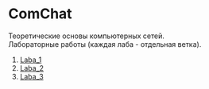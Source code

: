 # ComChat
Теоретические основы компьютерных сетей.  
Лабораторные работы (каждая лаба - отдельная ветка).
1. [Laba_1](https://github.com/Egor-Ananko-650503/ComChat/tree/Laba_1)  
2. [Laba_2](https://github.com/Egor-Ananko-650503/ComChat/tree/Laba_2)  
3. [Laba_3](https://github.com/Egor-Ananko-650503/ComChat/tree/Laba_3)  
